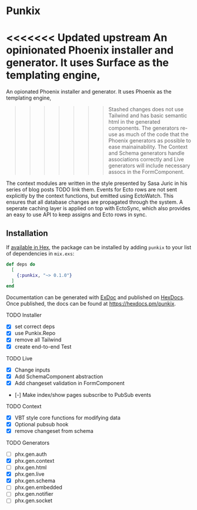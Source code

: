 # Punkix

<<<<<<< Updated upstream
An opinionated Phoenix installer and generator. It uses Surface as the templating engine, 
=======
An opionated Phoenix installer and generator. It uses Phoenix as the templating engine, 
>>>>>>> Stashed changes
does not use Tailwind and has basic semantic html in the generated components. The generators
re-use as much of the code that the Phoenix generators as possible to ease mainainability. The Context and Schema generators handle associations correctly and Live generators will include necessary assocs in the FormComponent.

The context modules are written in the style presented by Sasa Juric in his series of blog posts TODO link them. Events for Ecto rows are not sent explicitly by the context functions, but emitted using EctoWatch. This ensures that all database changes are propagated through the system. A seperate caching layer is applied on top with EctoSync, which also provides an easy to use API to keep assigns and Ecto rows in sync.

## Installation

If [available in Hex](https://hex.pm/docs/publish), the package can be installed
by adding `punkix` to your list of dependencies in `mix.exs`:

```elixir
def deps do
  [
    {:punkix, "~> 0.1.0"}
  ]
end
```

Documentation can be generated with [ExDoc](https://github.com/elixir-lang/ex_doc)
and published on [HexDocs](https://hexdocs.pm). Once published, the docs can
be found at <https://hexdocs.pm/punkix>.

TODO Installer
- [x] set correct deps
- [x] use Punkix.Repo
- [x] remove all Tailwind
- [x] create end-to-end Test

TODO Live
- [x] Change inputs
- [x] Add SchemaComponent abstraction
- [x] Add changeset validation in FormComponent
- [-] Make index/show pages subscribe to PubSub events

TODO Context
- [x] VBT style core functions for modifying data
- [x] Optional pubsub hook
- [x] remove changeset from schema
 
TODO Generators
- [ ] phx.gen.auth
- [x] phx.gen.context
- [ ] phx.gen.html
- [x] phx.gen.live
- [x] phx.gen.schema
- [ ] phx.gen.embedded
- [ ] phx.gen.notifier
- [ ] phx.gen.socket
